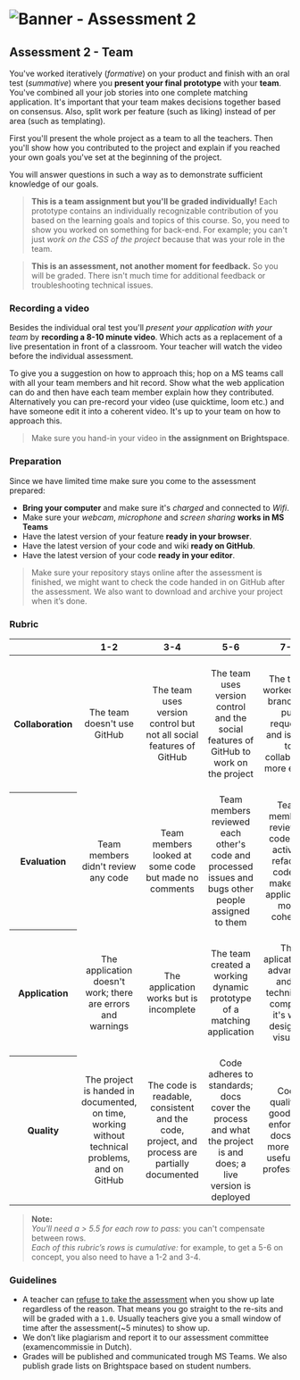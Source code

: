 # ![Banner - Assessment 2][banner]

## Assessment 2 - Team

You've worked iteratively (_formative_) on your product and finish with an oral test (_summative_) where you **present your final prototype** with your **team**. You've combined all your job stories into one complete matching application. It's important that your team makes decisions together based on consensus. Also, split work per feature (such as liking) instead of per area (such as templating).

First you'll present the whole project as a team to all the teachers. Then you'll show how you contributed to the project and explain if you reached your own goals you've set at the beginning of the project. 

You will answer questions in such a way as to demonstrate sufficient knowledge of our goals.

> **This is a team assignment but you'll be graded individually!** Each prototype contains an individually recognizable contribution of you based on the learning goals and topics of this course. So, you need to show you worked on something for back-end. For example; you can't just _work on the CSS of the project_ because that was your role in the team.

> **This is an assessment, not another moment for feedback.** So you will be graded. There isn't much time for additional feedback or troubleshooting technical issues.

### Recording a video
Besides the individual oral test you'll _present your application with your team_ by **recording a 8-10 minute video**. Which acts as a replacement of a live presentation in front of a classroom. Your teacher will watch the video before the individual assessment.

To give you a suggestion on how to approach this; hop on a MS teams call with all your team members and hit record. Show what the web application can do and then have each team member explain how they contributed. Alternatively you can pre-record your video (use quicktime, loom etc.) and have someone edit it into a coherent video. It's up to your team on how to approach this.

> Make sure you hand-in your video in **the assignment on Brightspace**.

### Preparation

Since we have limited time make sure you come to the assessment prepared:

- **Bring your computer** and make sure it's _charged_ and connected to _Wifi_.
- Make sure your _webcam_, _microphone_ and _screen sharing_ **works in MS Teams**
- Have the latest version of your feature **ready in your browser**.
- Have the latest version of your code and wiki **ready on GitHub**.
- Have the latest version of your code **ready in your editor**.

> Make sure your repository stays online after the assessment is finished, we might want to check the code handed in on GitHub after the assessment. We also want to download and archive your project when it’s done.

### Rubric

<table>
  <thead>
    <tr>
      <th></th>
      <th><strong>1-2</strong></th>
      <th><strong>3-4</strong></th>
      <th><strong>5-6</strong></th>
      <th><strong>7-8</strong></th>
      <th><strong>9-10</strong></th>
    </tr>
  </thead>
  <tbody>
    <tr>
      <th align="center" scope="row"><strong>Collaboration</strong></th>
      <td align="center">The team doesn't use GitHub</td>
      <td align="center">The team uses version control but not all social features of GitHub</td>
      <td align="center">The team uses version control and the social features of GitHub to work on the project</td>
      <td align="center">The team worked with branches, pull requests and issues to collaborate more easily</td>
      <td align="center">Each team member has equal contributions and tasks are delegated between team members; they went full scrum</td>
    </tr>
    <tr>
      <th align="center" scope="row">Evaluation</th>
      <td align="center">Team members didn't review any code</td>
      <td align="center">Team members looked at some code but made no comments</td>
      <td align="center">Team members reviewed each other's code and processed issues and bugs other people assigned to them</td>
      <td align="center">Team members reviewed code and actively refactor code to make the application more coheren</td>
      <td align="center">Team members also have complex technical discussions in the comments of issues</td>
    </tr>
    <tr>
      <th align="center" scope="row">Application</th>
      <td align="center">The application doesn't work; there are errors and warnings</td>
      <td align="center">The application works but is incomplete</td>
      <td align="center">The team created a working dynamic prototype of a matching application</td>
      <td align="center">The aplication is advanced and is technically complex; it's well designed visually</td>
      <td align="center">The user experience is fantastic and the feature is complex. The team took special care of the interface and the user</td>
    </tr>
    <tr>
      <th align="center" scope="row">Quality</th>
      <td align="center">The project is handed in documented, on time, working without technical problems, and on GitHub</td>
      <td align="center">The code is readable, consistent and the code, project, and process are partially documented</td>
      <td align="center">Code adheres to standards; docs cover the process and what the project is and does; a live version is deployed </td>
      <td align="center">Code quality is good and enforced; docs are more than useful and professional</td>
      <td align="center">Code and docs both read like great books and the project is structured logically
      </td>
    </tr>
  </tbody>
</table>

> **Note:**  
> _You'll need a > 5.5 for each row to pass:_ you can't compensate between rows.  
> _Each of this rubric’s rows is cumulative:_ for example, to get a 5-6 on concept, you also need to have a 1-2 and 3-4.

### Guidelines
* A teacher can [refuse to take the assessment][refuse] when you show up late regardless of the reason. That means you go straight to the re-sits and will be graded with a `1.0`. Usually teachers give you a small window of time after the assessment(~5 minutes) to show up.
* We don’t like plagiarism and report it to our assessment committee (examencommissie in Dutch).
* Grades will be published and communicated trough MS Teams. We also publish grade lists on Brightspace based on student numbers.

[banner]: https://cmda-bt.github.io/pt-course-20-21/assets/banner-a2.svg
[refuse]: https://az.hva.nl/studenten/az-lemmas/studenten/faculteiten/fdmci/tentamens-en-herkansingen-amfi/tentamens-en-herkansingen-amfi.html